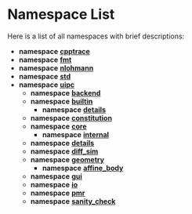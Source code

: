 
# Namespace List

Here is a list of all namespaces with brief descriptions:


* **namespace** [**cpptrace**](namespacecpptrace.md) 
* **namespace** [**fmt**](namespacefmt.md)     
* **namespace** [**nlohmann**](namespacenlohmann.md)     
* **namespace** [**std**](namespacestd.md) 
* **namespace** [**uipc**](namespaceuipc.md)     
    * **namespace** [**backend**](namespaceuipc_1_1backend.md)     
    * **namespace** [**builtin**](namespaceuipc_1_1builtin.md)     
        * **namespace** [**details**](namespaceuipc_1_1builtin_1_1details.md)     
    * **namespace** [**constitution**](namespaceuipc_1_1constitution.md)     
    * **namespace** [**core**](namespaceuipc_1_1core.md)     
        * **namespace** [**internal**](namespaceuipc_1_1core_1_1internal.md)     
    * **namespace** [**details**](namespaceuipc_1_1details.md)     
    * **namespace** [**diff\_sim**](namespaceuipc_1_1diff__sim.md)     
    * **namespace** [**geometry**](namespaceuipc_1_1geometry.md)     
        * **namespace** [**affine\_body**](namespaceuipc_1_1geometry_1_1affine__body.md)     
    * **namespace** [**gui**](namespaceuipc_1_1gui.md)     
    * **namespace** [**io**](namespaceuipc_1_1io.md)     
    * **namespace** [**pmr**](namespaceuipc_1_1pmr.md) 
    * **namespace** [**sanity\_check**](namespaceuipc_1_1sanity__check.md) 

